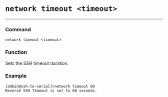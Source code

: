 # `network timeout <timeout>`

---

### Command
`network timeout <timeout>` 

### Function

Sets the SSH timeout duration.

### Example
```
[admin@ssh-to-serial]>network timeout 60
Reverse SSH Timeout is set to 60 seconds.
```